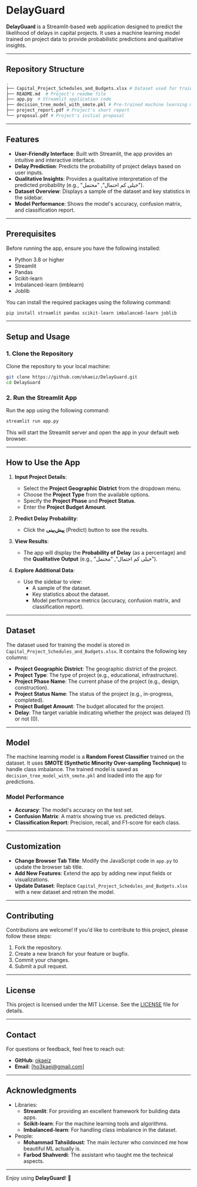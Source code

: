 # DelayGuard

**DelayGuard** is a Streamlit-based web application designed to predict the likelihood of delays in capital projects. It uses a machine learning model trained on project data to provide probabilistic predictions and qualitative insights.

---

## Repository Structure

```bash
.
├── Capital_Project_Schedules_and_Budgets.xlsx # Dataset used for training the model
├── README.md  # Project's readme file
├── app.py  # Streamlit application code
├── decision_tree_model_with_smote.pkl # Pre-trained machine learning model
├── project_report.pdf # Project's short report
└── proposal.pdf # Project's initial proposal
```

---

## Features

- **User-Friendly Interface**: Built with Streamlit, the app provides an intuitive and interactive interface.
- **Delay Prediction**: Predicts the probability of project delays based on user inputs.
- **Qualitative Insights**: Provides a qualitative interpretation of the predicted probability (e.g., "خیلی کم احتمال", "محتمل").
- **Dataset Overview**: Displays a sample of the dataset and key statistics in the sidebar.
- **Model Performance**: Shows the model's accuracy, confusion matrix, and classification report.

---

## Prerequisites

Before running the app, ensure you have the following installed:

- Python 3.8 or higher
- Streamlit
- Pandas
- Scikit-learn
- Imbalanced-learn (imblearn)
- Joblib

You can install the required packages using the following command:

```bash
pip install streamlit pandas scikit-learn imbalanced-learn joblib
```

---

## Setup and Usage

### 1. Clone the Repository

Clone the repository to your local machine:

```bash
git clone https://github.com/okaeiz/DelayGuard.git
cd DelayGuard
```

### 2. Run the Streamlit App

Run the app using the following command:

```bash
streamlit run app.py
```

This will start the Streamlit server and open the app in your default web browser.

---

## How to Use the App

1. **Input Project Details**:
   - Select the **Project Geographic District** from the dropdown menu.
   - Choose the **Project Type** from the available options.
   - Specify the **Project Phase** and **Project Status**.
   - Enter the **Project Budget Amount**.

2. **Predict Delay Probability**:
   - Click the **پیش‌بینی** (Predict) button to see the results.

3. **View Results**:
   - The app will display the **Probability of Delay** (as a percentage) and the **Qualitative Output** (e.g., "خیلی کم احتمال", "محتمل").

4. **Explore Additional Data**:
   - Use the sidebar to view:
     - A sample of the dataset.
     - Key statistics about the dataset.
     - Model performance metrics (accuracy, confusion matrix, and classification report).

---

## Dataset

The dataset used for training the model is stored in `Capital_Project_Schedules_and_Budgets.xlsx`. It contains the following key columns:

- **Project Geographic District**: The geographic district of the project.
- **Project Type**: The type of project (e.g., educational, infrastructure).
- **Project Phase Name**: The current phase of the project (e.g., design, construction).
- **Project Status Name**: The status of the project (e.g., in-progress, completed).
- **Project Budget Amount**: The budget allocated for the project.
- **Delay**: The target variable indicating whether the project was delayed (1) or not (0).

---

## Model

The machine learning model is a **Random Forest Classifier** trained on the dataset. It uses **SMOTE (Synthetic Minority Over-sampling Technique)** to handle class imbalance. The trained model is saved as `decision_tree_model_with_smote.pkl` and loaded into the app for predictions.

### Model Performance

- **Accuracy**: The model's accuracy on the test set.
- **Confusion Matrix**: A matrix showing true vs. predicted delays.
- **Classification Report**: Precision, recall, and F1-score for each class.

---

## Customization

- **Change Browser Tab Title**: Modify the JavaScript code in `app.py` to update the browser tab title.
- **Add New Features**: Extend the app by adding new input fields or visualizations.
- **Update Dataset**: Replace `Capital_Project_Schedules_and_Budgets.xlsx` with a new dataset and retrain the model.

---

## Contributing

Contributions are welcome! If you'd like to contribute to this project, please follow these steps:

1. Fork the repository.
2. Create a new branch for your feature or bugfix.
3. Commit your changes.
4. Submit a pull request.

---

## License

This project is licensed under the MIT License. See the [LICENSE](LICENSE) file for details.

---

## Contact

For questions or feedback, feel free to reach out:

- **GitHub**: [okaeiz](https://github.com/okaeiz)
- **Email**: [ho3kaei@gmail.com]

---

## Acknowledgments
- Libraries:
  - **Streamlit**: For providing an excellent framework for building data apps.
  - **Scikit-learn**: For the machine learning tools and algorithms.
  - **Imbalanced-learn**: For handling class imbalance in the dataset.
- People:
  - **Mohammad Tahsildoust**: The main lecturer who convinced me how beautiful ML actually is.
  - **Farbod Shahverdi**: The assistant who taught me the technical aspects.

---

Enjoy using **DelayGuard**! 🚀
